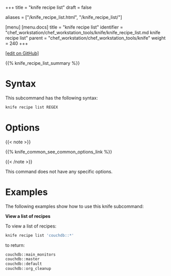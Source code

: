 +++
title = "knife recipe list"
draft = false

aliases = ["/knife_recipe_list.html", "/knife_recipe_list/"]

[menu]
  [menu.docs]
    title = "knife recipe list"
    identifier = "chef_workstation/chef_workstation_tools/knife/knife_recipe_list.md knife recipe list"
    parent = "chef_workstation/chef_workstation_tools/knife"
    weight = 240
+++    

[\[edit on GitHub\]](https://github.com/chef/chef-web-docs/blob/master/content/knife_recipe_list.md)

{{% knife_recipe_list_summary %}}

Syntax
======

This subcommand has the following syntax:

``` bash
knife recipe list REGEX
```

Options
=======

{{< note >}}

{{% knife_common_see_common_options_link %}}

{{< /note >}}

This command does not have any specific options.

Examples
========

The following examples show how to use this knife subcommand:

**View a list of recipes**

To view a list of recipes:

``` bash
knife recipe list 'couchdb::*'
```

to return:

``` bash
couchdb::main_monitors
couchdb::master
couchdb::default
couchdb::org_cleanup
```

